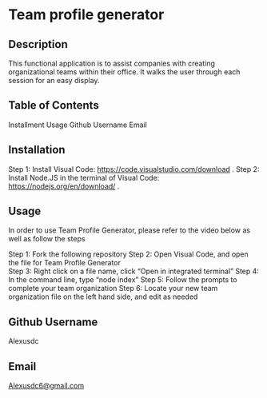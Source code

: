 # Team profile generator 

  ## Description 
  This functional application is to assist companies with creating organizational teams within their office. It walks the user through each session for an easy display. 
  
  ## Table of Contents 
  Installment 
  Usage 
  Github Username 
  Email

  ## Installation 
  Step 1: Install Visual Code: https://code.visualstudio.com/download . 
  Step 2: Install Node.JS in the terminal of Visual Code: https://nodejs.org/en/download/ .

  ## Usage 
In order to use Team Profile Generator, please refer to the video below as well as follow the steps 

 
 
Step 1: Fork the following repository 
Step 2: Open Visual Code, and open the file for Team Profile Generator  
Step 3: Right click on a file name, click “Open in integrated terminal”
Step 4: In the command line, type “node index”
Step 5: Follow the prompts to complete your team organization
Step 6: Locate your new team organization file on the left hand side, and edit as needed 


  ## Github Username 
  Alexusdc

  ## Email
  Alexusdc6@gmail.com